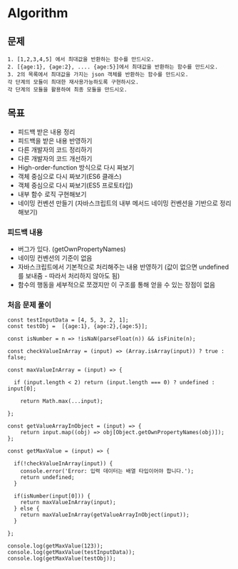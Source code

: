 # Algorithm

## 문제
```
1. [1,2,3,4,5] 에서 최대값을 반환하는 함수를 만드시오.
2. [{age:1}, {age:2}, .... {age:5}]에서 최대값을 반환하는 함수를 만드시오.
3. 2의 목록에서 최대값을 가지는 json 객체를 반환하는 함수를 만드시오. 
각 단계의 모듈이 최대한 재사용가능하도록 구현하시오. 
각 단계의 모듈을 활용하여 최종 모듈을 만드시오.
```

## 목표
- 피드백 받은 내용 정리
- 피드백을 받은 내용 반영하기
- 다른 개발자의 코드 정리하기
- 다른 개발자의 코드 개선하기
- High-order-function 방식으로 다시 짜보기
- 객체 중심으로 다시 짜보기(ES6 클래스)
- 객체 중심으로 다시 짜보기(ES5 프로토타입)
- 내부 함수 로직 구현해보기
- 네이밍 컨벤션 만들기 (자바스크립트의 내부 메서드 네이밍 컨벤션을 기반으로 정리해보기)

### 피드백 내용
- 버그가 있다. (getOwnPropertyNames)
- 네이밍 컨벤션의 기준이 없음
- 자바스크립트에서 기본적으로 처리해주는 내용 반영하기 (값이 없으면 undefined를 보내줌 - 따라서 처리하지 않아도 됨)
- 함수의 행동을 세부적으로 쪼갰지만 이 구조를 통해 얻을 수 있는 장점이 없음


### 처음 문제 풀이
```
const testInputData = [4, 5, 3, 2, 1];
const testObj =  [{age:1}, {age:2},{age:5}];

const isNumber = n => !isNaN(parseFloat(n)) && isFinite(n);

const checkValueInArray = (input) => (Array.isArray(input)) ? true : false;

const maxValueInArray = (input) => {

  if (input.length < 2) return (input.length === 0) ? undefined : input[0];
  
	return Math.max(...input);
  
};

const getValueArrayInObject = (input) => {
	return input.map((obj) => obj[Object.getOwnPropertyNames(obj)]);
};

const getMaxValue = (input) => {

  if(!checkValueInArray(input)) { 
  	console.error('Error: 입력 데이터는 배열 타입이어야 합니다.'); 
  	return undefined; 
  }
 	
  if(isNumber(input[0])) {
  	return maxValueInArray(input); 
  } else {
  	return maxValueInArray(getValueArrayInObject(input));
  }
  
};

console.log(getMaxValue(123));
console.log(getMaxValue(testInputData));
console.log(getMaxValue(testObj));
```